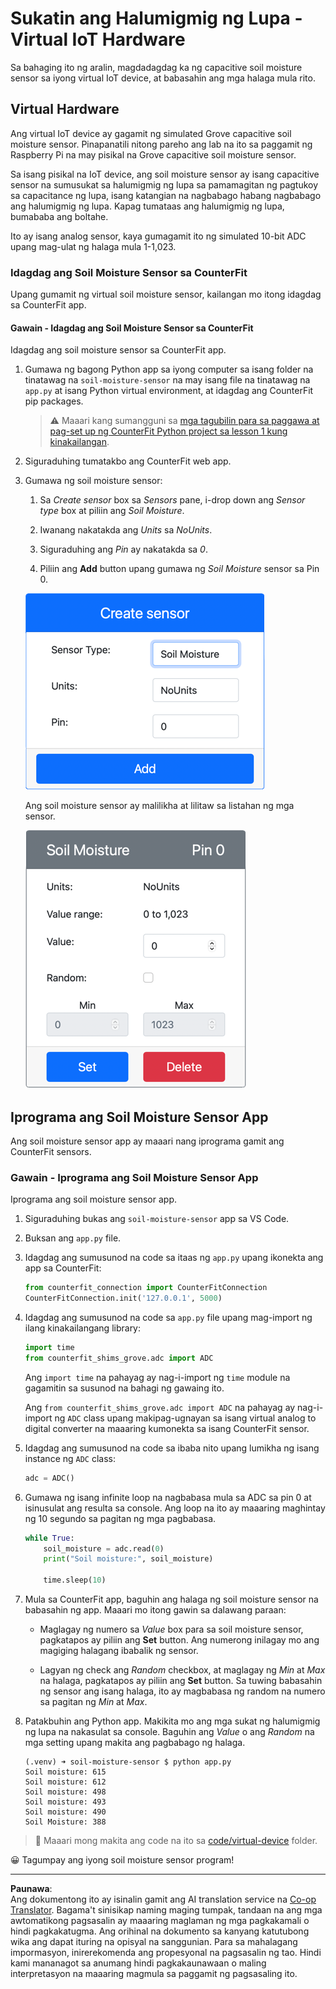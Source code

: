 <!--
CO_OP_TRANSLATOR_METADATA:
{
  "original_hash": "2bf65f162bcebd35fbcba5fd245afac4",
  "translation_date": "2025-08-28T01:15:39+00:00",
  "source_file": "2-farm/lessons/2-detect-soil-moisture/virtual-device-soil-moisture.md",
  "language_code": "tl"
}
-->
# Sukatin ang Halumigmig ng Lupa - Virtual IoT Hardware

Sa bahaging ito ng aralin, magdadagdag ka ng capacitive soil moisture sensor sa iyong virtual IoT device, at babasahin ang mga halaga mula rito.

## Virtual Hardware

Ang virtual IoT device ay gagamit ng simulated Grove capacitive soil moisture sensor. Pinapanatili nitong pareho ang lab na ito sa paggamit ng Raspberry Pi na may pisikal na Grove capacitive soil moisture sensor.

Sa isang pisikal na IoT device, ang soil moisture sensor ay isang capacitive sensor na sumusukat sa halumigmig ng lupa sa pamamagitan ng pagtukoy sa capacitance ng lupa, isang katangian na nagbabago habang nagbabago ang halumigmig ng lupa. Kapag tumataas ang halumigmig ng lupa, bumababa ang boltahe.

Ito ay isang analog sensor, kaya gumagamit ito ng simulated 10-bit ADC upang mag-ulat ng halaga mula 1-1,023.

### Idagdag ang Soil Moisture Sensor sa CounterFit

Upang gumamit ng virtual soil moisture sensor, kailangan mo itong idagdag sa CounterFit app.

#### Gawain - Idagdag ang Soil Moisture Sensor sa CounterFit

Idagdag ang soil moisture sensor sa CounterFit app.

1. Gumawa ng bagong Python app sa iyong computer sa isang folder na tinatawag na `soil-moisture-sensor` na may isang file na tinatawag na `app.py` at isang Python virtual environment, at idagdag ang CounterFit pip packages.

    > ⚠️ Maaari kang sumangguni sa [mga tagubilin para sa paggawa at pag-set up ng CounterFit Python project sa lesson 1 kung kinakailangan](../../../1-getting-started/lessons/1-introduction-to-iot/virtual-device.md).

1. Siguraduhing tumatakbo ang CounterFit web app.

1. Gumawa ng soil moisture sensor:

    1. Sa *Create sensor* box sa *Sensors* pane, i-drop down ang *Sensor type* box at piliin ang *Soil Moisture*.

    1. Iwanang nakatakda ang *Units* sa *NoUnits*.

    1. Siguraduhing ang *Pin* ay nakatakda sa *0*.

    1. Piliin ang **Add** button upang gumawa ng *Soil Moisture* sensor sa Pin 0.

    ![Mga setting ng soil moisture sensor](../../../../../translated_images/counterfit-create-soil-moisture-sensor.35266135a5e0ae68b29a684d7db0d2933a8098b2307d197f7c71577b724603aa.tl.png)

    Ang soil moisture sensor ay malilikha at lilitaw sa listahan ng mga sensor.

    ![Nagawa ang soil moisture sensor](../../../../../translated_images/counterfit-soil-moisture-sensor.81742b2de0e9de60a3b3b9a2ff8ecc686d428eb6d71820f27a693be26e5aceee.tl.png)

## Iprograma ang Soil Moisture Sensor App

Ang soil moisture sensor app ay maaari nang iprograma gamit ang CounterFit sensors.

### Gawain - Iprograma ang Soil Moisture Sensor App

Iprograma ang soil moisture sensor app.

1. Siguraduhing bukas ang `soil-moisture-sensor` app sa VS Code.

1. Buksan ang `app.py` file.

1. Idagdag ang sumusunod na code sa itaas ng `app.py` upang ikonekta ang app sa CounterFit:

    ```python
    from counterfit_connection import CounterFitConnection
    CounterFitConnection.init('127.0.0.1', 5000)
    ```

1. Idagdag ang sumusunod na code sa `app.py` file upang mag-import ng ilang kinakailangang library:

    ```python
    import time
    from counterfit_shims_grove.adc import ADC
    ```

    Ang `import time` na pahayag ay nag-i-import ng `time` module na gagamitin sa susunod na bahagi ng gawaing ito.

    Ang `from counterfit_shims_grove.adc import ADC` na pahayag ay nag-i-import ng `ADC` class upang makipag-ugnayan sa isang virtual analog to digital converter na maaaring kumonekta sa isang CounterFit sensor.

1. Idagdag ang sumusunod na code sa ibaba nito upang lumikha ng isang instance ng `ADC` class:

    ```python
    adc = ADC()
    ```

1. Gumawa ng isang infinite loop na nagbabasa mula sa ADC sa pin 0 at isinusulat ang resulta sa console. Ang loop na ito ay maaaring maghintay ng 10 segundo sa pagitan ng mga pagbabasa.

    ```python
    while True:
        soil_moisture = adc.read(0)
        print("Soil moisture:", soil_moisture)
    
        time.sleep(10)
    ```

1. Mula sa CounterFit app, baguhin ang halaga ng soil moisture sensor na babasahin ng app. Maaari mo itong gawin sa dalawang paraan:

    * Maglagay ng numero sa *Value* box para sa soil moisture sensor, pagkatapos ay piliin ang **Set** button. Ang numerong inilagay mo ang magiging halagang ibabalik ng sensor.

    * Lagyan ng check ang *Random* checkbox, at maglagay ng *Min* at *Max* na halaga, pagkatapos ay piliin ang **Set** button. Sa tuwing babasahin ng sensor ang isang halaga, ito ay magbabasa ng random na numero sa pagitan ng *Min* at *Max*.

1. Patakbuhin ang Python app. Makikita mo ang mga sukat ng halumigmig ng lupa na nakasulat sa console. Baguhin ang *Value* o ang *Random* na mga setting upang makita ang pagbabago ng halaga.

    ```output
    (.venv) ➜ soil-moisture-sensor $ python app.py 
    Soil moisture: 615
    Soil moisture: 612
    Soil moisture: 498
    Soil moisture: 493
    Soil moisture: 490
    Soil Moisture: 388
    ```

> 💁 Maaari mong makita ang code na ito sa [code/virtual-device](../../../../../2-farm/lessons/2-detect-soil-moisture/code/virtual-device) folder.

😀 Tagumpay ang iyong soil moisture sensor program!

---

**Paunawa**:  
Ang dokumentong ito ay isinalin gamit ang AI translation service na [Co-op Translator](https://github.com/Azure/co-op-translator). Bagama't sinisikap naming maging tumpak, tandaan na ang mga awtomatikong pagsasalin ay maaaring maglaman ng mga pagkakamali o hindi pagkakatugma. Ang orihinal na dokumento sa kanyang katutubong wika ang dapat ituring na opisyal na sanggunian. Para sa mahalagang impormasyon, inirerekomenda ang propesyonal na pagsasalin ng tao. Hindi kami mananagot sa anumang hindi pagkakaunawaan o maling interpretasyon na maaaring magmula sa paggamit ng pagsasaling ito.